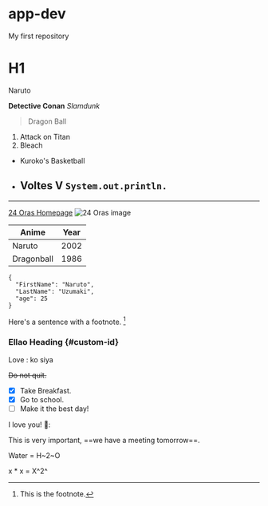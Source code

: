 # app-dev
My first repository
# H1 
Naruto

**Detective Conan**
*Slamdunk*
>Dragon Ball
1. Attack on Titan
2. Bleach
- Kuroko's Basketball
- Voltes V
`System.out.println.`
	---

--- 
[24 Oras Homepage]([https://www.example.com](https://www.gmanetwork.com/news/shows/content/1/24oras/home/)) 
![24 Oras image](image.jpg)

| Anime | Year |
| ----------- | ----------- |
| Naruto | 2002 |
| Dragonball | 1986 |

```
{
  "FirstName": "Naruto",
  "LastName": "Uzumaki",
  "age": 25
}
```

Here's a sentence with a footnote. [^1]

[^1]: This is the footnote.

### Ellao Heading {#custom-id}

Love
: ko siya

~~Do not quit.~~

- [x] Take Breakfast.
- [x] Go to school.
- [ ] Make it the best day!

I love you! 💖:

This is very important, ==we have a meeting tomorrow==.

Water = H~2~O

x * x = X^2^
